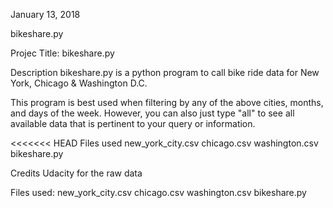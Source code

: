 January 13, 2018

bikeshare.py

Projec Title: bikeshare.py

Description 
bikeshare.py is a python program to call bike ride data for New York, Chicago & Washington D.C.

This program is best used when filtering by any of the above cities, months, and days of the week. However, you can also just type "all" to see all available data that is pertinent to your query or information.

<<<<<<< HEAD
Files used
new_york_city.csv
chicago.csv
washington.csv
bikeshare.py

Credits
Udacity for the raw data

Files used: 
new_york_city.csv 
chicago.csv 
washington.csv 
bikeshare.py
